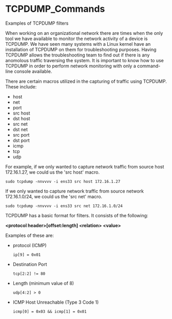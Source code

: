 # TCPDUMP_Commands
Examples of TCPDUMP filters

When working on an organizational network there are times when the only tool we have available to monitor the network activity of a device is TCPDUMP. We have seen many systems with a Linux kernel have an installation of TCPDUMP on them for troubleshooting purposes. Having TCPDUMP allows the troubleshooting team to find out if there is any anomolous traffic traversing the system. It is important to know how to use TCPDUMP in order to perform network monitoring with only a command-line console available.

There are certain macros utilized in the capturing of traffic using TCPDUMP. These include:
- host
- net
- port
- src host
- dst host
- src net
- dst net
- src port
- dst port
- icmp
- tcp
- udp

For example, if we only wanted to capture network traffic from source host 172.16.1.27, we could us the 'src host' macro.
<pre><code>sudo tcpdump -nnvvvv -i ens33 src host 172.16.1.27</code></pre>

If we only wanted to capture network traffic from source network 172.16.1.0/24, we could us the 'src net' macro.
<pre><code>sudo tcpdump -nnvvvv -i ens33 src net 172.16.1.0/24</code></pre>

TCPDUMP has a basic format for filters. It consists of the following:

**\<protocol header\>\[offset\:length\] \<relation\> \<value\>**

Examples of these are:
- protocol (ICMP)
  <pre><code>ip[9] = 0x01</code></pre>
- Destination Port
  <pre><code>tcp[2:2] != 80</code></pre>
- Length (minimum value of 8)
  <pre><code>udp[4:2] > 0</code></pre>
- ICMP Host Unreachable (Type 3 Code 1)
  <pre><code>icmp[0] = 0x03 && icmp[1] = 0x01</code></pre>
  
